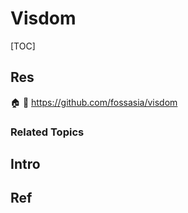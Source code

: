 # Visdom

[TOC]



## Res
🏠 
🚧 https://github.com/fossasia/visdom


### Related Topics



## Intro



## Ref
